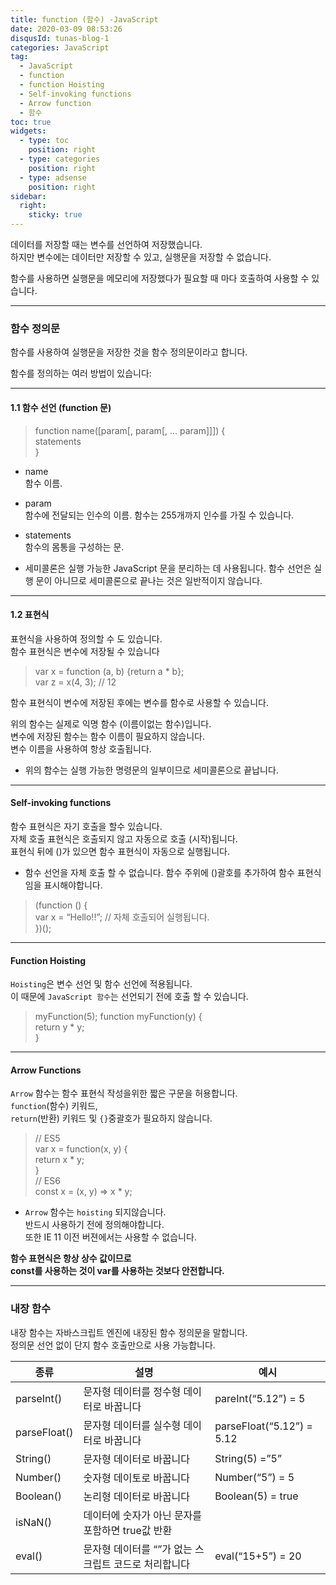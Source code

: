 ```yaml
---
title: function (함수) -JavaScript
date: 2020-03-09 08:53:26
disqusId: tunas-blog-1
categories: JavaScript
tag: 
  - JavaScript
  - function
  - function Hoisting
  - Self-invoking functions
  - Arrow function
  - 함수
toc: true
widgets:
  - type: toc
    position: right
  - type: categories
    position: right
  - type: adsense
    position: right
sidebar:
  right:
    sticky: true
---
```


데이터를 저장할 때는 변수를 선언하여 저장했습니다.  
하지만 변수에는 데이터만 저장할 수 있고, 실행문을 저장할 수 없습니다.  

함수를 사용하면 실행문을 메모리에 저장했다가 필요할 때 마다 호출하여 사용할 수 있습니다.

<!-- more -->

* * *

### 함수 정의문

함수를 사용하여 실행문을 저장한 것을 함수 정의문이라고 합니다.

함수를 정의하는 여러 방법이 있습니다:

* * *

#### 1.1 함수 선언 (function 문)

> function name([param[, param[, … param]]]) {  
> statements  
> }

*   name  
    함수 이름.
    
*   param  
    함수에 전달되는 인수의 이름. 함수는 255개까지 인수를 가질 수 있습니다.
    
*   statements  
    함수의 몸통을 구성하는 문.
    
*   세미콜론은 실행 가능한 JavaScript 문을 분리하는 데 사용됩니다. 함수 선언은 실행 문이 아니므로 세미콜론으로 끝나는 것은 일반적이지 않습니다.
    

* * *

#### 1.2 표현식

표현식을 사용하여 정의할 수 도 있습니다.  
함수 표현식은 변수에 저장될 수 있습니다

> var x = function (a, b) {return a * b};  
> var z = x(4, 3); // 12

함수 표현식이 변수에 저장된 후에는 변수를 함수로 사용할 수 있습니다.

위의 함수는 실제로 익명 함수 (이름이없는 함수)입니다.  
변수에 저장된 함수는 함수 이름이 필요하지 않습니다.  
변수 이름을 사용하여 항상 호출됩니다.

*   위의 함수는 실행 가능한 명령문의 일부이므로 세미콜론으로 끝납니다.

* * *

#### Self-invoking functions

함수 표현식은 자기 호출을 할수 있습니다.  
자체 호출 표현식은 호출되지 않고 자동으로 호출 (시작)됩니다.  
표현식 뒤에 ()가 있으면 함수 표현식이 자동으로 실행됩니다.

*   함수 선언을 자체 호출 할 수 없습니다. 함수 주위에 ()괄호를 추가하여 함수 표현식임을 표시해야합니다.

> (function () {  
> var x = “Hello!!”; // 자체 호출되어 실행됩니다.  
> })();

* * *

#### Function Hoisting

`Hoisting`은 변수 선언 및 함수 선언에 적용됩니다.  
이 때문에 `JavaScript 함수`는 선언되기 전에 호출 할 수 있습니다.

> myFunction(5);
>function myFunction(y) {  
return y * y;  
}

* * *

#### Arrow Functions

`Arrow` 함수는 함수 표현식 작성을위한 짧은 구문을 허용합니다.  
`function`(함수) 키워드,  
`return`(반환) 키워드 및 `{}`중괄호가 필요하지 않습니다.

> // ES5  
> var x = function(x, y) {  
> return x * y;  
> }  
> // ES6  
> const x = (x, y) => x * y;

*   `Arrow` 함수는 `hoisting` 되지않습니다.  
    반드시 사용하기 전에 정의해야합니다.  
    또한 IE 11 이전 버젼에서는 사용할 수 없습니다.

**함수 표현식은 항상 상수 값이므로**  
**const를 사용하는 것이 var를 사용하는 것보다 안전합니다.**

* * *

### 내장 함수

내장 함수는 자바스크립트 엔진에 내장된 함수 정의문을 말합니다.  
정의문 선언 없이 단지 함수 호출만으로 사용 가능합니다.

| 종류         | 설명                                                 | 예시                      |
|--------------|------------------------------------------------------|---------------------------|
| parseInt()   | 문자형 데이터를 정수형 데이터로 바꿉니다             | pareInt(“5.12”) = 5       |
| parseFloat() | 문자형 데이터를 실수형 데이터로 바꿉니다             | parseFloat(“5.12”) = 5.12 |
| String()     | 문자형 데이터로 바꿉니다                             | String(5) =”5”            |
| Number()     | 숫자형 데이토로 바꿉니다                             | Number(“5”) = 5           |
| Boolean()    | 논리형 데이터로 바꿉니다                             | Boolean(5) = true         |
| isNaN()      | 데이터에 숫자가 아닌 문자를 포함하면 true값 반환     |                           |
| eval()       | 문자형 데이터를 “”가 없는 스크립트 코드로 처리합니다 | eval(“15+5”) = 20         |
